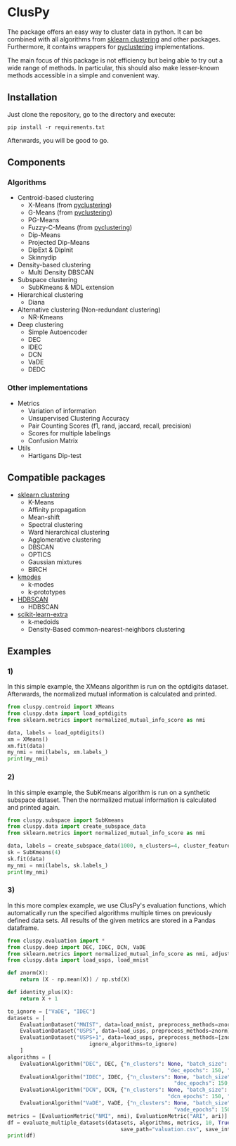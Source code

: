 # ClusPy

The package offers an easy way to cluster data in python.
It can be combined with all algorithms from [sklearn clustering](https://scikit-learn.org/stable/modules/clustering.html) 
and other packages.
Furthermore, it contains wrappers for [pyclustering](https://pyclustering.github.io/) implementations.

The main focus of this package is not efficiency but being able to try out a wide range of methods.
In particular, this should also make lesser-known methods accessible in a simple and convenient way.

## Installation

Just clone the repository, go to the directory and execute:

`pip install -r requirements.txt`

Afterwards, you will be good to go.

## Components

### Algorithms

- Centroid-based clustering
    - X-Means (from [pyclustering](https://pyclustering.github.io/docs/0.10.0/html/d2/d8b/namespacepyclustering_1_1cluster_1_1xmeans.html))
    - G-Means (from [pyclustering](https://pyclustering.github.io/docs/0.10.0/html/dc/d86/namespacepyclustering_1_1cluster_1_1gmeans.html))
    - PG-Means
    - Fuzzy-C-Means (from [pyclustering](https://pyclustering.github.io/docs/0.10.0/html/de/df0/namespacepyclustering_1_1cluster_1_1fcm.html))
    - Dip-Means
    - Projected Dip-Means
    - DipExt & DipInit
    - Skinnydip
- Density-based clustering
    - Multi Density DBSCAN
- Subspace clustering
    - SubKmeans & MDL extension
- Hierarchical clustering
    - Diana
- Alternative clustering (Non-redundant clustering)
    - NR-Kmeans
- Deep clustering
    - Simple Autoencoder
    - DEC
    - IDEC
    - DCN
    - VaDE
    - DEDC
    
### Other implementations

- Metrics
    - Variation of information
    - Unsupervised Clustering Accuracy
    - Pair Counting Scores (f1, rand, jaccard, recall, precision)
    - Scores for multiple labelings
    - Confusion Matrix
- Utils
    - Hartigans Dip-test
    
## Compatible packages

- [sklearn clustering](https://scikit-learn.org/stable/modules/clustering.html) 
    - K-Means
    - Affinity propagation
    - Mean-shift
    - Spectral clustering
    - Ward hierarchical clustering
    - Agglomerative clustering
    - DBSCAN
    - OPTICS
    - Gaussian mixtures
	- BIRCH
- [kmodes](https://github.com/nicodv/kmodes)
    - k-modes
    - k-prototypes 
- [HDBSCAN](https://hdbscan.readthedocs.io/en/latest/how_hdbscan_works.html)
    - HDBSCAN
- [scikit-learn-extra](https://scikit-learn-extra.readthedocs.io/en/latest/index.html)
    - k-medoids
    - Density-Based common-nearest-neighbors clustering

## Examples

### 1)

In this simple example, the XMeans algorithm is run on the optdigits dataset.
Afterwards, the normalized mutual information is calculated and printed.

```python 
from cluspy.centroid import XMeans
from cluspy.data import load_optdigits
from sklearn.metrics import normalized_mutual_info_score as nmi

data, labels = load_optdigits()
xm = XMeans()
xm.fit(data)
my_nmi = nmi(labels, xm.labels_)
print(my_nmi)
```

### 2)

In this simple example, the SubKmeans algorithm is run on a synthetic subspace dataset.
Then the normalized mutual information is calculated and printed again.

```python 
from cluspy.subspace import SubKmeans
from cluspy.data import create_subspace_data
from sklearn.metrics import normalized_mutual_info_score as nmi

data, labels = create_subspace_data(1000, n_clusters=4, cluster_features=2, total_features = 5)
sk = SubKmeans(4)
sk.fit(data)
my_nmi = nmi(labels, sk.labels_)
print(my_nmi)
```

### 3)

In this more complex example, we use ClusPy's evaluation functions, 
which automatically run the specified algorithms multiple times on previously defined data sets.
All results of the given metrics are stored in a Pandas dataframe.

```python
from cluspy.evaluation import *
from cluspy.deep import DEC, IDEC, DCN, VaDE
from sklearn.metrics import normalized_mutual_info_score as nmi, adjusted_rand_score as ari
from cluspy.data import load_usps, load_mnist

def znorm(X):
    return (X - np.mean(X)) / np.std(X)

def identity_plus(X):
    return X + 1

to_ignore = ["VaDE", "IDEC"]
datasets = [
    EvaluationDataset("MNIST", data=load_mnist, preprocess_methods=znorm, ignore_algorithms=["DEC"]),
    EvaluationDataset("USPS", data=load_usps, preprocess_methods=znorm),
    EvaluationDataset("USPS+1", data=load_usps, preprocess_methods=[znorm, identity_plus],
                          ignore_algorithms=to_ignore)
    ]
algorithms = [
    EvaluationAlgorithm("DEC", DEC, {"n_clusters": None, "batch_size": 256, "pretrain_epochs": 100,
                                                   "dec_epochs": 150, "embedding_size": 10}),
    EvaluationAlgorithm("IDEC", IDEC, {"n_clusters": None, "batch_size": 256, "pretrain_epochs": 100,
                                                     "dec_epochs": 150, "embedding_size": 10}),
    EvaluationAlgorithm("DCN", DCN, {"n_clusters": None, "batch_size": 256, "pretrain_epochs": 100,
                                                   "dcn_epochs": 150, "embedding_size": 10}),
    EvaluationAlgorithm("VaDE", VaDE, {"n_clusters": None, "batch_size": 256, "pretrain_epochs": 100,
                                                     "vade_epochs": 150, "embedding_size": 10})]
metrics = [EvaluationMetric("NMI", nmi), EvaluationMetric("ARI", ari)]
df = evaluate_multiple_datasets(datasets, algorithms, metrics, 10, True, True, False, True,
                                    save_path="valuation.csv", save_intermediate_results=True)
print(df)
```